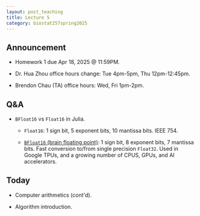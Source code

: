 ```yaml
---
layout: post_teaching
title: Lecture 5
category: biostat257spring2025
---
```


## Announcement

* Homework 1 due Apr 18, 2025 @ 11:59PM.

* Dr. Hua Zhou office hours change: Tue 4pm-5pm, Thu 12pm-12:45pm.

* Brendon Chau (TA) office hours: Wed, Fri 1pm-2pm. 

## Q&A

* `BFloat16` vs `Float16` in Julia.
    
    * `Float16`: 1 sign bit, 5 exponent bits, 10 mantissa bits. IEEE 754.
    
    * [`BFloat16` (brain floating point)](https://en.wikipedia.org/wiki/Bfloat16_floating-point_format): 1 sign bit, 8 exponent bits, 7 mantissa bits. Fast conversion to/from single precision `Float32`. Used in Google TPUs, and a growing number of CPUS, GPUs, and AI accelerators.

## Today

* Computer arithmetics (cont'd).

* Algorithm introduction.
